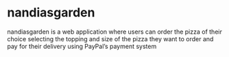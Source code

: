 # nandiasgarden
nandiasgarden is a web application where users can order 
the pizza of their choice selecting the topping and size of the pizza they want 
to order and pay for their delivery using PayPal’s payment system
